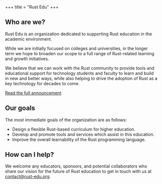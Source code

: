 +++
title = "Rust Edu"
+++

## Who are we?

Rust Edu is an organization dedicated to supporting Rust education in the academic environment.

While we are initially focused on colleges and universities, in the longer term we hope to broaden our scope to a full range of Rust-related learning and growth initiatives.

We believe that we can work with the Rust community to provide tools and educational support for technology students and faculty to learn and build in new and better ways, while also helping to drive the adoption of Rust as a key technology for decades to come. 

<div class="buttons is-centered my-5">
  <a href="/news/announcement" class="is">Read the full announcement</a>
</div>

## Our goals

The most immediate goals of the organization are as follows:

- Design a flexible Rust-based curriculum for higher education.
- Develop and promote tools and services which assist in this education.
- Improve the overall learnability of the Rust programming language.

## How can I help?

We welcome any educators, sponsors, and potential collaborators who share our vision for the future of Rust education to get in touch with us at <a href="mailto:contact@rust-edu.org">contact@rust-edu.org</a>.
